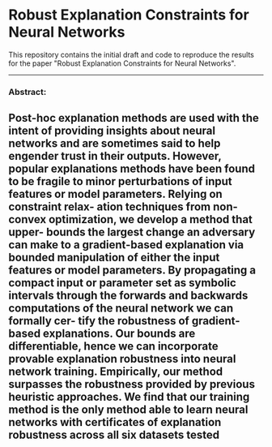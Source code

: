 # Robust Explanation Constraints for Neural Networks


This repository contains the initial draft and code to reproduce the results for the paper "Robust Explanation Constraints for Neural Networks".


---
### Abstract: 
Post-hoc explanation methods are used with the intent of providing insights about
neural networks and are sometimes said to help engender trust in their outputs.
However, popular explanations methods have been found to be fragile to minor
perturbations of input features or model parameters. Relying on constraint relax-
ation techniques from non-convex optimization, we develop a method that upper-
bounds the largest change an adversary can make to a gradient-based explanation
via bounded manipulation of either the input features or model parameters. By
propagating a compact input or parameter set as symbolic intervals through the
forwards and backwards computations of the neural network we can formally cer-
tify the robustness of gradient-based explanations. Our bounds are differentiable,
hence we can incorporate provable explanation robustness into neural network
training. Empirically, our method surpasses the robustness provided by previous
heuristic approaches. We find that our training method is the only method able
to learn neural networks with certificates of explanation robustness across all six
datasets tested
---




